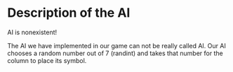 # Description of the AI #

AI is nonexistent!

The AI we have implemented in our game can not be really called AI. Our AI chooses a random number out of 7 (randint) and takes that number for the column to place its symbol.
